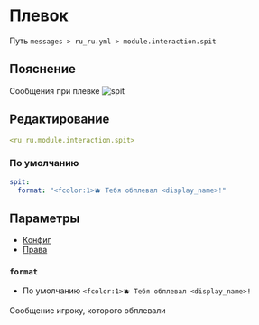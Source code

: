 # Плевок
Путь `messages > ru_ru.yml > module.interaction.spit`

## Пояснение
Сообщения при плевке
![spit](/spit.png)

## Редактирование
```yaml
<ru_ru.module.interaction.spit>
```

### По умолчанию
```yaml
spit:
  format: "<fcolor:1>🫐 Тебя обплевал <display_name>!"
```

## Параметры

- [Конфиг](/en/config/module/interaction/spit/)
- [Права](/en/permissions/module/interaction/spit/)

### `format`
- По умолчанию `<fcolor:1>🫐 Тебя обплевал <display_name>!`

Сообщение игроку, которого обплевали

